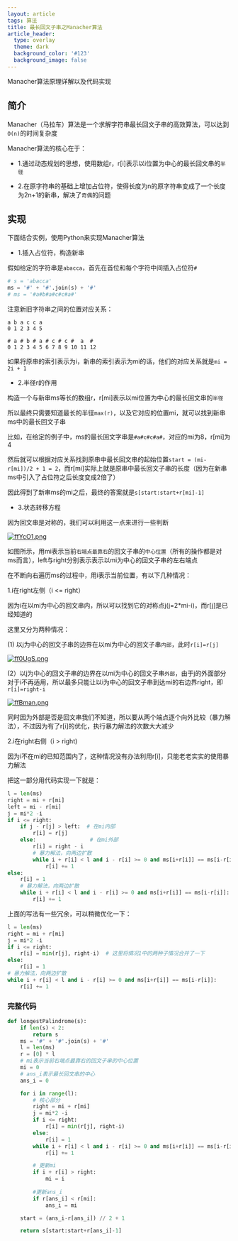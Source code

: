 ```yaml
---
layout: article
tags: 算法
title: 最长回文子串之Manacher算法
article_header:
  type: overlay
  theme: dark
  background_color: '#123'
  background_image: false
---
```


Manacher算法原理详解以及代码实现

<!--more-->

## 简介

Manacher（马拉车）算法是一个求解字符串最长回文子串的高效算法，可以达到`O(n)`的时间复杂度

Manacher算法的核心在于：

- 1.通过动态规划的思想，使用数组r，r[i]表示以i位置为中心的最长回文串的`半径`

- 2.在原字符串的基础上增加占位符，使得长度为n的原字符串变成了一个长度为2n+1的新串，解决了`奇偶`的问题

## 实现

下面结合实例，使用Python来实现Manacher算法

- 1.插入占位符，构造新串

假如给定的字符串是`abacca`，首先在首位和每个字符中间插入占位符`#`

```python
# s = 'abacca'
ms = '#' + '#'.join(s) + '#'
# ms = '#a#b#a#c#c#a#'
```

注意新旧字符串之间的位置对应关系：

```
a b a c c a
0 1 2 3 4 5

# a # b # a # c # c #  a  #
0 1 2 3 4 5 6 7 8 9 10 11 12
```

如果将原串的索引表示为i，新串的索引表示为mi的话，他们的对应关系就是`mi = 2i + 1`

- 2.半径r的作用

构造一个与新串ms等长的数组r，r[mi]表示以mi位置为中心的最长回文串的`半径`

所以最终只需要知道最长的半径`max(r)`，以及它对应的位置mi，就可以找到新串ms中的最长回文子串

比如，在给定的例子中，ms的最长回文字串是`#a#c#c#a#`，对应的mi为8，r[mi]为4

然后就可以根据对应关系找到原串中最长回文串的起始位置`start = (mi-r[mi])/2 + 1 = 2`，而r[mi]实际上就是原串中最长回文子串的长度（因为在新串ms中引入了占位符之后长度变成2倍了）

因此得到了新串ms的mi之后，最终的答案就是`s[start:start+r[mi]-1]`

- 3.状态转移方程

因为回文串是对称的，我们可以利用这一点来进行一些判断

[![ffYcO1.png](https://z3.ax1x.com/2021/08/16/ffYcO1.png)](https://imgtu.com/i/ffYcO1)

如图所示，用mi表示当前`右端点最靠右`的回文子串的`中心位置`（所有的操作都是对ms而言），left与right分别表示表示以mi为中心的回文子串的左右端点

在不断向右遍历ms的过程中，用i表示当前位置，有以下几种情况：

1.i在right左侧（i <= right）

因为i在以mi为中心的回文串内，所以可以找到它的对称点j(j=2*mi-i)，而r[j]是已经知道的

这里又分为两种情况：

(1) 以j为中心的回文子串的边界在以mi为中心的回文子串`内部`，此时`r[i]=r[j]`

[![ff0UgS.png](https://z3.ax1x.com/2021/08/16/ff0UgS.png)](https://imgtu.com/i/ff0UgS)

(2）以j为中心的回文子串的边界在以mi为中心的回文子串`外部`，由于j的外面部分对于i不再适用，所以最多只能让以i为中心的回文子串到达mi的右边界right，即`r[i]=right-i`

[![ffBman.png](https://z3.ax1x.com/2021/08/16/ffBman.png)](https://imgtu.com/i/ffBman)

同时因为外部是否是回文串我们不知道，所以要从两个端点逐个向外比较（暴力解法），不过因为有了r[i]的优化，执行暴力解法的次数大大减少

2.i在right右侧（i > right)

因为i不在mi的已知范围内了，这种情况没有办法利用r[i]，只能老老实实的使用暴力解法

把这一部分用代码实现一下就是：

```python
l = len(ms)
right = mi + r[mi]
left = mi - r[mi]
j = mi*2 -i
if i <= right:
    if j - r[j] > left:  # 在mi内部
        r[i] = r[j]
    else:                 # 在mi外部
        r[i] = right - i
        # 暴力解法，向两边扩散
        while i + r[i] < l and i - r[i] >= 0 and ms[i+r[i]] == ms[i-r[i]]:
            r[i] += 1
else:
    r[i] = 1
    # 暴力解法，向两边扩散
    while i + r[i] < l and i - r[i] >= 0 and ms[i+r[i]] == ms[i-r[i]]:
        r[i] += 1
```

上面的写法有一些冗余，可以稍微优化一下：

```python
l = len(ms)
right = mi + r[mi]
j = mi*2 -i
if i <= right:
    r[i] = min(r[j], right-i)  # 这里将情况1中的两种子情况合并了一下
else:
    r[i] = 1
# 暴力解法，向两边扩散
while i + r[i] < l and i - r[i] >= 0 and ms[i+r[i]] == ms[i-r[i]]:
    r[i] += 1
```


### 完整代码

```python
def longestPalindrome(s):
    if len(s) < 2:
        return s
    ms = '#' + '#'.join(s) + '#'
    l = len(ms)
    r = [0] * l
    # mi表示当前右端点最靠右的回文子串的中心位置
    mi = 0
    # ans_i表示最长回文串的中心
    ans_i = 0

    for i in range(l):
        # 核心部分
        right = mi + r[mi]
        j = mi*2 -i
        if i <= right:
            r[i] = min(r[j], right-i)
        else:
            r[i] = 1
        while i + r[i] < l and i - r[i] >= 0 and ms[i+r[i]] == ms[i-r[i]]:
            r[i] += 1

        # 更新mi
        if i + r[i] > right:
            mi = i
        
        #更新ans_i
        if r[ans_i] < r[mi]:
            ans_i = mi

    start = (ans_i-r[ans_i]) // 2 + 1

    return s[start:start+r[ans_i]-1]
```
